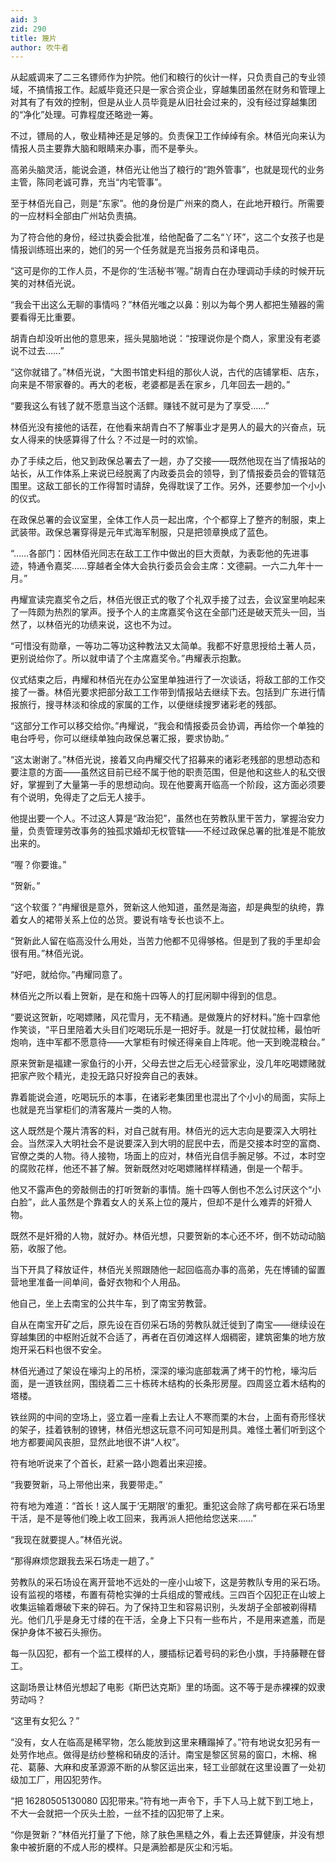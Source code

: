 ```yaml
---
aid: 3
zid: 290
title: 篾片
author: 吹牛者
---
```


从起威调来了二三名镖师作为护院。他们和粮行的伙计一样，只负责自己的专业领域，不搞情报工作。起威毕竟还只是一家合资企业，穿越集团虽然在财务和管理上对其有了有效的控制，但是从业人员毕竟是从旧社会过来的，没有经过穿越集团的“净化”处理。可靠程度还略逊一筹。

不过，镖局的人，敬业精神还是足够的。负责保卫工作绰绰有余。林佰光向来认为情报人员主要靠大脑和眼睛来办事，而不是拳头。

高弟头脑灵活，能说会道，林佰光让他当了粮行的“跑外管事”，也就是现代的业务主管，陈同老诚可靠，充当“内宅管事”。

至于林佰光自己，则是“东家”。他的身份是广州来的商人，在此地开粮行。所需要的一应材料全部由广州站负责搞。

为了符合他的身份，经过执委会批准，给他配备了二名“丫环”，这二个女孩子也是情报训练班出来的，她们的另一个任务就是充当报务员和译电员。

“这可是你的工作人员，不是你的‘生活秘书’喔。”胡青白在办理调动手续的时候开玩笑的对林佰光说。

“我会干出这么无聊的事情吗？”林佰光嗤之以鼻：别以为每个男人都把生殖器的需要看得无比重要。

胡青白却没听出他的意思来，摇头晃脑地说：“按理说你是个商人，家里没有老婆说不过去……”

“这你就错了。”林佰光说，“大图书馆史料组的那伙人说，古代的店铺掌柜、店东，向来是不带家眷的。再大的老板，老婆都是丢在家乡，几年回去一趟的。”

“要我这么有钱了就不愿意当这个活鳏。赚钱不就可是为了享受……”

林佰光没有接他的话茬，在他看来胡青白不了解事业才是男人的最大的兴奋点，玩女人得来的快感算得了什么？不过是一时的欢愉。

办了手续之后，他又到政保总署去了一趟，办了交接——既然他现在当了情报站的站长，从工作体系上来说已经脱离了内政委员会的领导，到了情报委员会的管辖范围里。这敌工部长的工作得暂时请辞，免得耽误了工作。另外，还要参加一个小小的仪式。

在政保总署的会议室里，全体工作人员一起出席，个个都穿上了整齐的制服，束上武装带。政保总署穿得是元年式海军制服，只是把领章换成了蓝色。

“……各部门：因林佰光同志在敌工工作中做出的巨大贡献，为表彰他的先进事迹，特通令嘉奖……穿越者全体大会执行委员会会主席：文德嗣。一六二九年十一月。”

冉耀宣读完嘉奖令之后，林佰光很正式的敬了个礼双手接了过去，会议室里响起来了一阵颇为热烈的掌声。授予个人的主席嘉奖令这在全部门还是破天荒头一回，当然了，以林佰光的功绩来说，这也不为过。

“可惜没有勋章，一等功二等功这种教法又太简单。我都不好意思授给土著人员，更别说给你了。所以就申请了个主席嘉奖令。”冉耀表示抱歉。

仪式结束之后，冉耀和林佰光在办公室里单独进行了一次谈话，将敌工部的工作交接了一番。林佰光要求把部分敌工工作带到情报站去继续下去。包括到广东进行情报旅行，搜寻林淡和徐成的家属的工作，以便继续搜罗诸彩老的残部。

“这部分工作可以移交给你。”冉耀说，“我会和情报委员会协调，再给你一个单独的电台呼号，你可以继续单独向政保总署汇报，要求协助。”

“这太谢谢了。”林佰光说，接着又向冉耀交代了招募来的诸彩老残部的思想动态和要注意的方面——虽然这目前已经不属于他的职责范围，但是他和这些人的私交很好，掌握到了大量第一手的思想动向。现在他要离开临高一个阶段，这方面必须要有个说明，免得走了之后无人接手。

他提出要一个人。不过这人算是“政治犯”，虽然也在劳教队里干苦力，掌握治安力量，负责管理劳改事务的独孤求婚却无权管辖——不经过政保总署的批准是不能放出来的。

“喔？你要谁。”

“贺新。”

“这个软蛋？”冉耀很是意外，贺新这人他知道，虽然是海盗，却是典型的纨绔，靠着女人的裙带关系上位的怂货。要说有啥专长也谈不上。

“贺新此人留在临高没什么用处，当苦力他都不见得够格。但是到了我的手里却会很有用。”林佰光说。

“好吧，就给你。”冉耀同意了。

林佰光之所以看上贺新，是在和施十四等人的打屁闲聊中得到的信息。

“要说这贺新，吃喝嫖赌，风花雪月，无不精通。是做篾片的好材料。”施十四拿他作笑谈，“平日里陪着大头目们吃喝玩乐是一把好手。就是一打仗就拉稀，最怕听炮响，连中军都不愿意待——大掌柜有时候还得亲自上阵呢。他一天到晚混粮台。”

原来贺新是福建一家鱼行的小开，父母去世之后无心经营家业，没几年吃喝嫖赌就把家产败个精光，走投无路只好投奔自己的表妹。

靠着能说会道，吃喝玩乐的本事，在诸彩老集团里也混出了个小小的局面，实际上也就是充当掌柜们的清客蔑片一类的人物。

这人既然是个蔑片清客的料，对自己就有用。林佰光的远大志向是要深入大明社会。当然深入大明社会不是说要深入到大明的屁民中去，而是交接本时空的富商、官僚之类的人物。待人接物，场面上的应对，林佰光自信手腕足够。不过，本时空的腐败花样，他还不甚了解。贺新既然对吃喝嫖赌样样精通，倒是一个帮手。

他又不露声色的旁敲侧击的打听贺新的事情。施十四等人倒也不怎么讨厌这个“小白脸”，此人虽然是个靠着女人的关系上位的蔑片，但却不是什么难弄的奸猾人物。

既然不是奸猾的人物，就好办。林佰光想，只要贺新的本心还不坏，倒不妨动动脑筋，收服了他。

当下开具了释放证件，林佰光关照跟随他一起回临高办事的高弟，先在博铺的留置营地里准备一间单间，备好衣物和个人用品。

他自己，坐上去南宝的公共牛车，到了南宝劳教营。

自从在南宝开矿之后，原先设在百仞采石场的劳教队就迁徙到了南宝——继续设在穿越集团的中枢附近就不合适了，再者在百仞滩这样人烟稠密，建筑密集的地方放炮开采石料也很不安全。

林佰光通过了架设在壕沟上的吊桥，深深的壕沟底部栽满了烤干的竹枪，壕沟后面，是一道铁丝网，围绕着二三十栋砖木结构的长条形房屋。四周竖立着木结构的塔楼。

铁丝网的中间的空场上，竖立着一座看上去让人不寒而栗的木台，上面有奇形怪状的架子，挂着铁制的镣铐，林佰光想这玩意不问可知是刑具。难怪土著们听到这个地方都要闻风丧胆，显然此地很不讲“人权”。

符有地听说来了个首长，赶紧一路小跑着出来迎接。

“我要贺新，马上带他出来，我要带走。”

符有地为难道：“首长！这人属于‘无期限’的重犯。重犯这会除了病号都在采石场里干活，是不是等他们晚上收工回来，我再派人把他给您送来……”

“我现在就要提人。”林佰光说。

“那得麻烦您跟我去采石场走一趟了。”

劳教队的采石场设在离开营地不远处的一座小山坡下，这是劳教队专用的采石场。设有监视的塔楼，布置有荷枪实弹的士兵组成的警戒线。三四百个囚犯正在山坡上收集运输着爆破下来的碎石。为了保持卫生和容易识别，头发胡子全部被剃得精光。他们几乎是身无寸缕的在干活，全身上下只有一些布片，不是用来遮羞，而是保护身体不被石头擦伤。

每一队囚犯，都有一个监工模样的人，腰插标记着号码的彩色小旗，手持藤鞭在督工。

这副场景让林佰光想起了电影《斯巴达克斯》里的场面。这不等于是赤裸裸的奴隶劳动吗？

“这里有女犯么？”

“没有，女人在临高是稀罕物，怎么能放到这里来糟蹋掉了。”符有地说女犯另有一处劳作地点。做得是纺纱整棉和硝皮的活计。南宝是黎区贸易的窗口，木棉、棉花、葛藤、大麻和皮革源源不断的从黎区运出来，轻工业部就在这里设置了一处初级加工厂，用囚犯劳作。

“把 16280505130080 囚犯带来。”符有地一声令下，手下人马上就下到工地上，不大一会就把一个灰头土脸，一丝不挂的囚犯带了上来。

“你是贺新？”林佰光打量了下他，除了肤色黑糙之外，看上去还算健康，并没有想象中被折磨的不成人形的模样。只是满脸都是灰尘和污垢。
